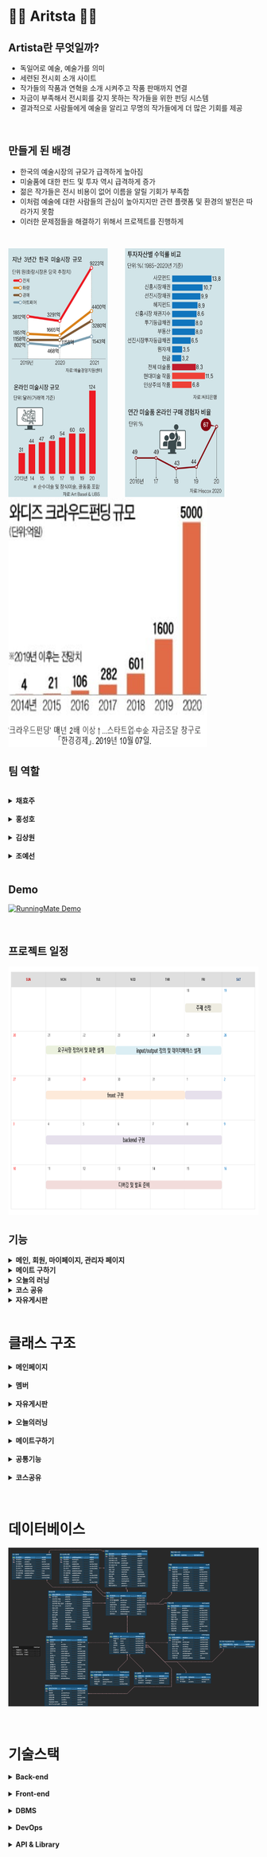 # 🏃‍♂ Aritsta 🏃‍♀

## Artista란 무엇일까?
- 독일어로 예술, 예술가를 의미
- 세련된 전시회 소개 사이트
- 작가들의 작품과 연혁을 소개 시켜주고 작품 판매까지 연결
- 자금이 부족해서 전시회를 갖지 못하는 작가들을 위한 펀딩 시스템
- 결과적으로 사람들에게 예술을 알리고 무명의 작가들에게 더 많은 기회를 제공

<br>

## 만들게 된 배경
- 한국의 예술시장의 규모가 급격하게 높아짐
- 미술품에 대한 펀드 및 투자 역시 급격하게 증가
- 젊은 작가들은 전시 비용이 없어 이름을 알릴 기회가 부족함
- 이처럼 예술에 대한 사람들의 관심이 높아지지만 관련 플랫폼 및 환경의 발전은 따라가지 못함
- 이러한 문제점들을 해결하기 위해서 프로젝트를 진행하게 

<br>

<img src="images/1.png" width="200" height="500"/>&ensp;&ensp;&ensp;&ensp;&ensp;<img src="images/2.png" width="200" height="500"/>
&ensp;&ensp;&ensp;&ensp;&ensp;<img src="images/3.png" width="400" height="500"/>
<br>

## 팀 역할

<br>

<details><summary> <b>채효주</b> </summary>

* 펀딩 리스트, 상세 페이지, 결제 설계 및 구현
* 아티스트 펀딩 등록 및 수정
* 펀딩 결제 API구현
* Load More 버튼 구현

</details>
<br>

<details><summary> <b>홍성호</b> </summary>

* 전체 페이지 디자인 설계
* 마이페이지 설계 및 구현
* 로그인, 회원가입 설계 및 구현
* 스토어, 장바구니, 결제 설계 및 구현
* 네이버, 구글 로그인 API사용
* 배송 조회 API사용
* 작품 결제 API사용
* AWS EC2 서버 배포
 
</details>
<br>

<details><summary> <b>김상원</b> </summary>

* 전체 페이지 디자인 설계
* 메인 페이지 설계 및 구현
* 전시 및 아티스트 페이지 설계 및 구현
* 슬라이드 구현
* 네비게이션 바 구현
* 아티스트 사진 랜덤 구현
 
</details>
<br>

<details><summary> <b>조예선</b> </summary>

* 아티스트 마이페이지 설계 및 구현
* 관리자 페이지 설계 및 구현
* 관리자 페이지 전시, 회원, 아티스트, 펀딩 목록 구현 및 상세보기
* 아티스트 페이지 작품, 펀딩, 전시 목록 구현 및 상세보기

</details>
<br>


## Demo
[![RunningMate Demo](images/image102.png)](https://www.youtube.com/watch?v=7uexY16tpgA&t=225s)

<br>

## 프로젝트 일정

<img src="images/10.png" width="800" height="500"/>

<br>

## 기능
<details><summary> <b>메인, 회원, 마이페이지, 관리자 페이지</b> </summary>

<img src="images/image10.png"/>

</details>

<details><summary> <b>메이트 구하기</b> </summary>

<img src="images/image11.png"/>
 
</details>

<details><summary> <b>오늘의 러닝</b> </summary>

<img src="images/image13.png"/>

</details>

<details><summary> <b>코스 공유</b> </summary>

<img src="images/image14.png"/>

</details>

<details><summary> <b>자유게시판</b> </summary>

<img src="images/image15.png"/>
 
</details>

<br>

# 클래스 구조

<details><summary> <b>메인페이지</b> </summary>

<img src="images/Main.png" width="100%" height="100%"/>

</details>
<br>

<details><summary> <b>멤버</b> </summary>

<img src="images/Member.png" width="100%" height="100%"/>

</details>
<br>

<details><summary> <b>자유게시판</b> </summary>

<img src="images/FBboard.png" width="100%" height="100%"/>

</details>
<br>

<details><summary> <b>오늘의러닝</b> </summary>

<img src="images/Today.png" width="100%" height="100%"/>

</details>
<br>

<details><summary> <b>메이트구하기</b> </summary>

<img src="images/Mate.png" width="100%" height="100%"/>

</details>
<br>

<details><summary> <b>공통기능</b> </summary>

<img src="images/Sub.png" width="100%" height="100%"/>

</details>
<br>

<details><summary> <b>코스공유</b> </summary>

<img src="images/Route.png" width="100%" height="100%"/>

</details>
<br>

<br>

# 데이터베이스

![test](images/db.png)

<br>

# 기술스택

<details><summary> <b>Back-end</b> </summary>

* JAVA SE-11
* Spring Boot
* Spring MVC
* Tomcat

</details>
<br>

<details><summary> <b>Front-end</b> </summary>

* HTML5
* CSS
* JavaScript
* jQuery
* BootStrap5

</details>
<br>

<details><summary> <b>DBMS</b> </summary>

* MySQL

</details>
<br>

<details><summary> <b>DevOps</b> </summary>

* Git/GitHub
* Naver Works
* oven.app
* erdcloud
* googleSheet

</details>
<br>

<details><summary> <b>API & Library</b> </summary>

* API Docs - mapbox
* Kakao API - KakaoMap
* Ck Editor  
  
</details>
